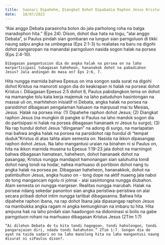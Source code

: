 ```yaml
---
title:  Saonari Dipahehe, Diangkat Dohot Dipabadia Raphon Jesus Kristus
date:   18/07/2023
---
```


“Alai anggo Debata parasiroha bolon do jala parholong roha na balga maradophon hita.” (Eps 24). Dison, dohot dua hata na togu, “alai anggo Debata”, si Paulus pindah sian gombaran na lungun sian parngoluon di tikki naung salpu angka na umbegesa (Eps 2:1-3) tu realiatas na baru na digohi dohot pangaropan na manandai parngoluon nasida sogon halak na porsea (Eps 2:4-10).

`Dibagasan pangantusion dia do angka halak na porsea on na laho marpartisipasi tubagasan haheheon, hananakok dohot na pabadiahon Jesus? Jala andingan do masa on? Eps 2:6, 7.`

Hita nungga marnida bahwa Epesus on ima songon sada surat na digohi dohot Kristus na manoroti sogon dia do keakrapan ni halak na porseai dohot Kristus i. Dibagasan Epesus 2:5 dohot 6, Paulus pabidangkon tema on dohot na mamangke tolu kata kerja majemuk na laho patuduhon hasintongan na massai uli on, marhitehon inisiatif ni Debata, angka halak na porsea na parsidohot dibagasan pengalaman haluaon na marpusat mai tu Mesias, Jesus.
Halak na porsea ima: (1) Dipahehe raphon dohot Jesus; (2) Diangkat raphon Jesus (na mungkin di pangke si Paulus na laho mandok sogon dia do partisipasi ni halak na porsea dibagasan hananaek ni Jesus tu surgo); (3) Na rap hundul dohot Jesus “diinganan” na adong di surgo, na marlapatan mai bahwa angka halak na porsea na parsidohot rap hundul di “tempat duduk”Kristus di atas tahta alam semesta on. Nasida na ikkon dipasangap raphon dohot Jesus.
Na laho mangantusi uraian na binahen ni si Paulus on, hita na ikkon marnida musena tu Epesus 1:19-23 jala dohot na marningot bahwa dibagasan hamatean, haheheon, dohot hananaek dohot na pasangap, Kristus nungga mandapot hamonangan sian saluhutna tondi dohot nang tondi na hodar, nahea marhuaso di portibion dohot nang tu angka halak na porsea pe. Dibagasan haheheon, hananakkok, dohot na patimbulhon Jesus, angka huaso on - tong dope na aktif nuaeng jala naboi do tong mangancam ngolu ni jolmai - alai sasintongna nungga diubahon. Alam semesta on nungga margeser. Realitas nungga marubah. Halak na porseai ndang sekedar panonton sian angka peristiwa-peristiwa on alai secara pribadi dohot  intim nungga tarlibat dibagasanna. Bahwa hita dipahehe raphon ibana, na rap dohot Ibana jala dipasangap raphon Jesus na mambukka angka ragam ni angka kemungkinan na imbaru tu hita. Hita ampuna hak na laho pindah sian haadongon na didominasi si bolis na gabe parngoluon rohani na marhuaso dibagasan Kristus  Jesus  (2Tim 1:7)

`“Ai dilehon Debata do tu hita tondi hagogoon, tondi haholongon, tondi pangarajaion diri, ndada tondi hatahuton.” 2Tim 1:7. Songon dia do ayat na taida sadari on na laho manolong hita na laho mangantusi naung disurat ni siPaulus dison?.`